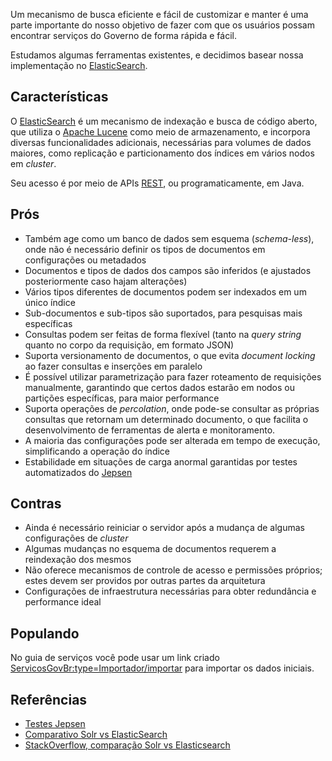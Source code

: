 Um mecanismo de busca eficiente e fácil de customizar e manter é uma parte importante do nosso objetivo de fazer com que
os usuários possam encontrar serviços do Governo de forma rápida e fácil.

Estudamos algumas ferramentas existentes, e decidimos basear nossa implementação no [ElasticSearch][ES].

Características
----

O [ElasticSearch][ES] é um mecanismo de indexação e busca de código aberto, que utiliza o [Apache Lucene][LUCENE] 
como meio de armazenamento, e incorpora diversas funcionalidades adicionais, necessárias para volumes de dados maiores, 
como replicação e particionamento dos índices em vários nodos em _cluster_.

Seu acesso é por meio de APIs [REST][REST], ou programaticamente, em Java.

Prós
----

* Também age como um banco de dados sem esquema (_schema-less_), onde não é necessário definir os tipos de documentos em 
configurações ou metadados
* Documentos e tipos de dados dos campos são inferidos (e ajustados posteriormente caso hajam alterações)
* Vários tipos diferentes de documentos podem ser indexados em um único índice
* Sub-documentos e sub-tipos são suportados, para pesquisas mais específicas
* Consultas podem ser feitas de forma flexível (tanto na _query string_ quanto no corpo da requisição, em formato JSON)
* Suporta versionamento de documentos, o que evita _document locking_ ao fazer consultas e inserções em paralelo
* É possível utilizar parametrização para fazer roteamento de requisições manualmente, garantindo que certos dados 
estarão em nodos ou partições específicas, para maior performance
* Suporta operações de _percolation_, onde pode-se consultar as próprias consultas que retornam um determinado documento, 
o que facilita o desenvolvimento de ferramentas de alerta e monitoramento.
* A maioria das configurações pode ser alterada em tempo de execução, simplificando a operação do índice
* Estabilidade em situações de carga anormal garantidas por testes automatizados do [Jepsen][JEPSEN]

Contras
----

* Ainda é necessário reiniciar o servidor após a mudança de algumas configurações de _cluster_
* Algumas mudanças no esquema de documentos requerem a reindexação dos mesmos
* Não oferece mecanismos de controle de acesso e permissões próprios; estes devem ser providos por outras partes da arquitetura
* Configurações de infraestrutura necessárias para obter redundância e performance ideal

Populando
----
No guia de serviços você pode usar um link criado [ServicosGovBr:type=Importador/importar](http://localhost:8080/jolokia/exec/ServicosGovBr:type=Importador/importar)
para importar os dados iniciais.


Referências
---

* [Testes Jepsen][JEPSEN]
* [Comparativo Solr vs ElasticSearch][SOLR-ES1]
* [StackOverflow, comparação Solr vs Elasticsearch][SOLR-ES1]

[REST]:http://pt.wikipedia.org/wiki/REST
[ES]:http://www.elasticsearch.org/
[JEPSEN]:https://aphyr.com/posts/317-call-me-maybe-elasticsearch
[SOLR-ES1]:http://solr-vs-elasticsearch.com/
[SOLR-ES2]:http://stackoverflow.com/questions/10213009/solr-vs-elasticsearch
[LUCENE]:http://lucene.apache.org/
